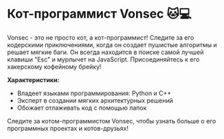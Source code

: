 # Кот-программист Vonsec 🐱💻

Vonsec - это не просто кот, а кот-программист! 
Следите за его кодерскими приключениями, когда он создает пушистые алгоритмы и решает мягкие баги. 
Он всегда находится в поиске самой лучшей клавиши "Esc" и мурлычет на JavaScript. Присоединяйтесь к его хакерскому кофейному брейку!

**Характеристики:**
- Владеет языками программирования: Python и C++
- Эксперт в создании мягких архитектурных решений
- Обожает отлаживать код с помощью лапок

Следите за котом-программистом Vonsec, 
чтобы узнать больше о его программных 
проектах и котов-друзьях!

